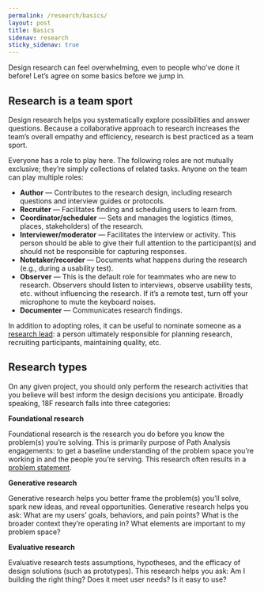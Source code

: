 ```yaml
---
permalink: /research/basics/
layout: post
title: Basics
sidenav: research
sticky_sidenav: true
---
```


Design research can feel overwhelming, even to people who’ve done it before! Let’s agree on some basics before we jump in.

## Research is a team sport

Design research helps you systematically explore possibilities and answer questions. Because a collaborative approach to research increases the team’s overall empathy and efficiency, research is best practiced as a team sport. 

Everyone has a role to play here. The following roles are not mutually exclusive; they’re simply collections of related tasks. Anyone on the team can play multiple roles:

- **Author** — Contributes to the research design, including research questions and interview guides or protocols.
- **Recruiter** — Facilitates finding and scheduling users to learn from. 
- **Coordinator/scheduler** — Sets and manages the logistics (times, places, stakeholders) of the research.
- **Interviewer/moderator** — Facilitates the interview or activity. This person should be able to give their full attention to the participant(s) and should not be responsible for capturing responses.
- **Notetaker/recorder** — Documents what happens during the research (e.g., during a usability test).
- **Observer** — This is the default role for teammates who are new to research. Observers should listen to interviews, observe usability tests, etc. without influencing the research. If it’s a remote test, turn off your microphone to mute the keyboard noises. 
- **Documenter** — Communicates research findings.

In addition to adopting roles, it can be useful to nominate someone as a [research lead](/research/lead): a person ultimately responsible for planning research, recruiting participants, maintaining quality, etc. 


## Research types

On any given project, you should only perform the research activities that you believe will best inform the design decisions you anticipate. Broadly speaking, 18F research falls into three categories:

**Foundational research**

Foundational research is the research you do before you know the problem(s) you’re solving. This is primarily purpose of Path Analysis engagements: to get a baseline understanding of the problem space you’re working in and the people you’re serving. This research often results in a [problem statement](https://github.com/18F/path-analysis/blob/master/approach.md#2-draft-a-problem-statement). 

**Generative research**

Generative research helps you better frame the problem(s) you’ll solve, spark new ideas, and reveal opportunities. Generative research helps you ask: What are my users’ goals, behaviors, and pain points? What is the broader context they’re operating in? What elements are important to my problem space?

**Evaluative research**

Evaluative research tests assumptions, hypotheses, and the efficacy of design solutions (such as prototypes). This research helps you ask: Am I building the right thing? Does it meet user needs? Is it easy to use?
